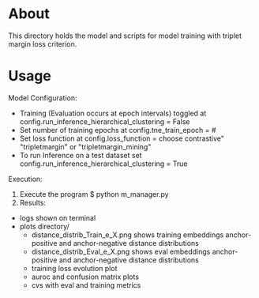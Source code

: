 # About
This directory holds the model and scripts for model training with triplet margin loss criterion.

# Usage
Model Configuration:
- Training (Evaluation occurs at epoch intervals) toggled at config.run_inference_hierarchical_clustering = False
- Set number of training epochs at config.tne_train_epoch = #
- Set loss function at config.loss_function = choose contrastive" "tripletmargin" or "tripletmargin_mining"
- To run Inference on a test dataset set config.run_inference_hierarchical_clustering = True

Execution:

1. Execute the program
	$ python m_manager.py
2. Results:
- logs shown on terminal
- plots directory/
	- distance_distrib_Train_e_X.png shows training embeddings anchor-positive and anchor-negative distance distributions
	- distance_distrib_Eval_e_X.png shows eval embeddings anchor-positive and anchor-negative distance distributions
	- training loss evolution plot
	- auroc and confusion matrix plots
	- cvs with eval and training metrics